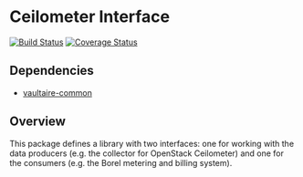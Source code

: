 Ceilometer Interface
====================

[![Build Status](https://travis-ci.org/anchor/ceilometer-common.svg)](https://travis-ci.org/anchor/ceilometer-common)
[![Coverage Status](https://coveralls.io/repos/anchor/ceilometer-common/badge.svg)](https://coveralls.io/r/anchor/ceilometer-common)

Dependencies
------------

 - [vaultaire-common](https://github.com/anchor/vaultaire-common)

Overview
--------

This package defines a library with two interfaces: one for working with the
data producers (e.g. the collector for OpenStack Ceilometer) and one for the
consumers (e.g. the Borel metering and billing system).
